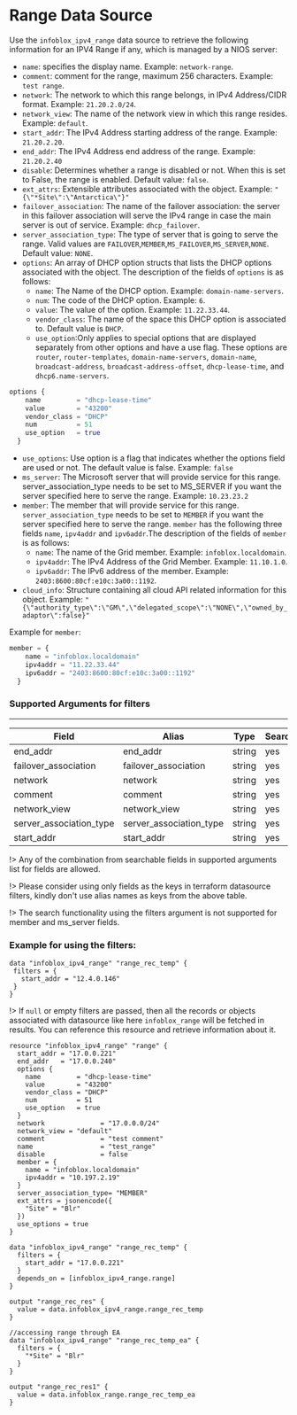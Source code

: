 # Range Data Source

Use the `infoblox_ipv4_range` data source to retrieve the following information for an IPV4 Range if any, which is managed by a NIOS server:

* `name`: specifies the display name. Example: `network-range`.
* `comment`: comment for the range, maximum 256 characters. Example: `test range`.
* `network`: The network to which this range belongs, in IPv4 Address/CIDR format. Example: `21.20.2.0/24`.
* `network_view`: The name of the network view in which this range resides. Example: `default`.
* `start_addr`: The IPv4 Address starting address of the range. Example: `21.20.2.20`.
* `end_addr`: The IPv4 Address end address of the range. Example: `21.20.2.40`
* `disable`: Determines whether a range is disabled or not. When this is set to False, the range is enabled. Default value: `false`.
* `ext_attrs`: Extensible attributes associated with the object. Example: `"{\"*Site\":\"Antarctica\"}"`
* `failover_association`: The name of the failover association: the server in this failover association will serve the IPv4 range in case the main server is out of service. Example: `dhcp_failover`.
* `server_association_type`: The type of server that is going to serve the range. Valid values are `FAILOVER`,`MEMBER`,`MS_FAILOVER`,`MS_SERVER`,`NONE`. Default value: `NONE`.
* `options`: An array of DHCP option structs that lists the DHCP options associated with the object. The description of the fields of `options` is as follows:
  * `name`: The Name of the DHCP option. Example: `domain-name-servers`.
  * `num`: The code of the DHCP option. Example: `6`.
  * `value`: The value of the option. Example: `11.22.33.44`.
  * `vendor_class`: The name of the space this DHCP option is associated to. Default value is `DHCP`.
  * `use_option`:Only applies to special options that are displayed separately from other options and have a use flag. These options are `router`,
    `router-templates`, `domain-name-servers`, `domain-name`, `broadcast-address`, `broadcast-address-offset`, `dhcp-lease-time`, and `dhcp6.name-servers`.
```terraform
options {
    name         = "dhcp-lease-time"
    value        = "43200"
    vendor_class = "DHCP"
    num          = 51
    use_option   = true
  }
```
* `use_options`: Use option is a flag that indicates whether the options field are used or not. The default value is false. Example: `false`
* `ms_server`: The Microsoft server that will provide service for this range. server_association_type needs to be set to MS_SERVER if you want the server specified here to serve the range. Example: `10.23.23.2`
* `member`: The member that will provide service for this range. `server_association_type` needs to be set to `MEMBER` if you want the server specified here to serve the range. `member` has the following three fields `name`, `ipv4addr` and `ipv6addr`.The description of the fields of `member` is as follows:
  * `name`: The name of the Grid member. Example: `infoblox.localdomain`.
  * `ipv4addr`: The IPv4 Address of the Grid Member. Example: `11.10.1.0`.
  * `ipv6addr`: The IPv6 address of the member. Example: `2403:8600:80cf:e10c:3a00::1192`.
* `cloud_info`: Structure containing all cloud API related information for this object. Example: `"{\"authority_type\":\"GM\",\"delegated_scope\":\"NONE\",\"owned_by_adaptor\":false}"`

Example for `member`:
```terraform
member = { 
    name = "infoblox.localdomain"
    ipv4addr = "11.22.33.44"
    ipv6addr = "2403:8600:80cf:e10c:3a00::1192"
  }
```

### Supported Arguments for filters

-----
| Field                   | Alias                   | Type   | Searchable |
|-------------------------|-------------------------|--------|------------|
| end_addr                | end_addr                | string | yes        |
| failover_association    | failover_association    | string | yes        |
| network                 | network                 | string | yes        |
| comment                 | comment                 | string | yes        |
| network_view            | network_view            | string | yes        |
| server_association_type | server_association_type | string | yes        |
| start_addr              | start_addr              | string | yes        |

!> Any of the combination from searchable fields in supported arguments list for fields are allowed.

!> Please consider using only fields as the keys in terraform datasource filters, kindly don't use alias names as keys from the above table.

!> The search functionality using the filters argument is not supported for member and ms_server fields.

### Example for using the filters:
 ```hcl
 data "infoblox_ipv4_range" "range_rec_temp" {
  filters = {
    start_addr = "12.4.0.146"
  }
}
 ```
!> If `null` or empty filters are passed, then all the records or objects associated with datasource like here `infoblox_range` will be fetched in results.
You can reference this resource and retrieve information about it.

```hcl
resource "infoblox_ipv4_range" "range" {
  start_addr = "17.0.0.221"
  end_addr   = "17.0.0.240"
  options {
    name         = "dhcp-lease-time"
    value        = "43200"
    vendor_class = "DHCP"
    num          = 51
    use_option   = true
  }
  network              = "17.0.0.0/24"
  network_view = "default"
  comment              = "test comment"
  name                 = "test_range"
  disable              = false
  member = {
    name = "infoblox.localdomain"
    ipv4addr = "10.197.2.19"
  }
  server_association_type= "MEMBER"
  ext_attrs = jsonencode({
    "Site" = "Blr"
  })
  use_options = true
}

data "infoblox_ipv4_range" "range_rec_temp" {
  filters = {
    start_addr = "17.0.0.221"
  }
  depends_on = [infoblox_ipv4_range.range]
}

output "range_rec_res" {
  value = data.infoblox_ipv4_range.range_rec_temp
}

//accessing range through EA
data "infoblox_ipv4_range" "range_rec_temp_ea" {
  filters = {
    "*Site" = "Blr"
  }
}

output "range_rec_res1" {
  value = data.infoblox_range.range_rec_temp_ea
}
```